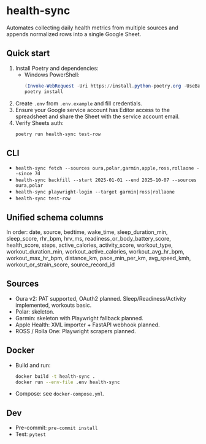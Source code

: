 # health-sync

Automates collecting daily health metrics from multiple sources and appends normalized rows into a single Google Sheet.

## Quick start

1. Install Poetry and dependencies:
   - Windows PowerShell:
     ```powershell
     (Invoke-WebRequest -Uri https://install.python-poetry.org -UseBasicParsing).Content | py -
     poetry install
     ```
2. Create `.env` from `.env.example` and fill credentials.
3. Ensure your Google service account has Editor access to the spreadsheet and share the Sheet with the service account email.
4. Verify Sheets auth:
   ```powershell
   poetry run health-sync test-row
   ```

## CLI
- `health-sync fetch --sources oura,polar,garmin,apple,ross,rollaone --since 7d`
- `health-sync backfill --start 2025-01-01 --end 2025-10-07 --sources oura,polar`
- `health-sync playwright-login --target garmin|ross|rollaone`
- `health-sync test-row`

## Unified schema columns
In order: date, source, bedtime, wake_time, sleep_duration_min, sleep_score, rhr_bpm, hrv_ms, readiness_or_body_battery_score, health_score, steps, active_calories, activity_score, workout_type, workout_duration_min, workout_active_calories, workout_avg_hr_bpm, workout_max_hr_bpm, distance_km, pace_min_per_km, avg_speed_kmh, workout_or_strain_score, source_record_id

## Sources
- Oura v2: PAT supported, OAuth2 planned. Sleep/Readiness/Activity implemented, workouts basic.
- Polar: skeleton.
- Garmin: skeleton with Playwright fallback planned.
- Apple Health: XML importer + FastAPI webhook planned.
- ROSS / Rolla One: Playwright scrapers planned.

## Docker
- Build and run:
  ```bash
  docker build -t health-sync .
  docker run --env-file .env health-sync
  ```
- Compose: see `docker-compose.yml`.

## Dev
- Pre-commit: `pre-commit install`
- Test: `pytest`
